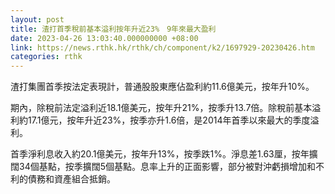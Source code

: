 ```yaml
---
layout: post
title: 渣打首季稅前基本溢利按年升近23%　9年來最大盈利
date: 2023-04-26 13:03:40.000000000 +08:00
link: https://news.rthk.hk/rthk/ch/component/k2/1697929-20230426.htm
categories: rthk
---
```


渣打集團首季按法定表現計，普通股股東應佔盈利約11.6億美元，按年升10%。

期內，除稅前法定溢利近18.1億美元，按年升21%，按季升13.7倍。除稅前基本溢利約17.1億元，按年升近23%，按季亦升1.6倍，是2014年首季以來最大的季度溢利。

首季淨利息收入約20.1億美元，按年升13%，按季跌1%。淨息差1.63厘，按年擴闊34個基點，按季擴闊5個基點。息率上升的正面影響，部分被對沖虧損增加和不利的債務和資產組合抵銷。
